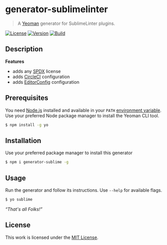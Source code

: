 # generator-sublimelinter

> A [Yeoman](http://yeoman.io/authoring/user-interactions.html) generator for SublimeLinter plugins.

[![License](https://img.shields.io/github/license/idleberg/generator-sublimelinter?color=blue&style=for-the-badge)](https://github.com/idleberg/generator-sublimelinter/blob/main/LICENSE)
[![Version](https://img.shields.io/npm/v/generator-sublimelinter?style=for-the-badge)](https://www.npmjs.org/package/generator-sublimelinter)
[![Build](https://img.shields.io/github/actions/workflow/status/idleberg/generator-sublimelinter/default.yml?style=for-the-badge)](https://github.com/idleberg/generator-sublimelinter/actions)

## Description


**Features**

- adds any [SPDX](https://spdx.org/licenses/) license
- adds [CircleCI](https://circleci.com/) configuration
- adds [EditorConfig](https://editorconfig.org/) configuration

## Prerequisites

You need [Node.js](https://nodejs.org/en/) installed and available in your `PATH` [environment variable](http://superuser.com/a/284351/195953). Use your preferred Node package manager to install the Yeoman CLI tool.

```sh
$ npm install -g yo
```

## Installation

 Use your preferred package manager to install this generator

```sh
$ npm i generator-sublime -g
```

## Usage

Run the generator and follow its instructions. Use `--help` for available flags.

```sh
$ yo sublime
```

*“That's all Folks!”*

## License

This work is licensed under the [MIT License](https://opensource.org/licenses/MIT).
